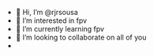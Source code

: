 - 👋 Hi, I’m @rjrsousa
- 👀 I’m interested in fpv
- 🌱 I’m currently learning fpv
- 💞️ I’m looking to collaborate on all of  you
- 

<!---
rjrsousa/rjrsousa is a ✨ special ✨ repository because its `README.md` (this file) appears on your GitHub profile.
You can click the Preview link to take a look at your changes.
--->
